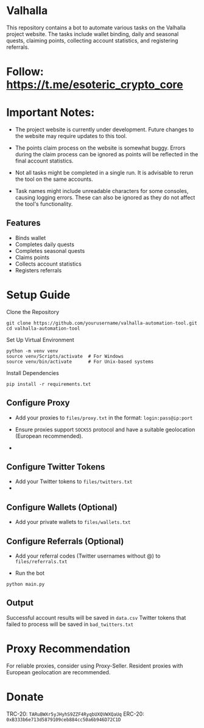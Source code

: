 # Valhalla

This repository contains a bot to automate various tasks on the Valhalla project website. The tasks include wallet binding, daily and seasonal quests, claiming points, collecting account statistics, and registering referrals.


# Follow: https://t.me/esoteric_crypto_core


# Important Notes:

- The project website is currently under development. Future changes to the website may require updates to this tool.
  
- The points claim process on the website is somewhat buggy. Errors during the claim process can be ignored as points will be reflected in the final account statistics.
 
- Not all tasks might be completed in a single run. It is advisable to rerun the tool on the same accounts.
  
- Task names might include unreadable characters for some consoles, causing logging errors. These can also be ignored as they do not affect the tool's functionality.
  

## Features
- Binds wallet
- Completes daily quests
- Completes seasonal quests
- Claims points
- Collects account statistics
- Registers referrals


# Setup Guide
Clone the Repository
```
git clone https://github.com/yourusername/valhalla-automation-tool.git
cd valhalla-automation-tool
```
Set Up Virtual Environment
```
python -m venv venv
source venv/Scripts/activate  # For Windows
source venv/bin/activate      # For Unix-based systems
```
Install Dependencies
```
pip install -r requirements.txt
```

## Configure Proxy

- Add your proxies to `files/proxy.txt` in the format: `login:pass@ip:port`

- Ensure proxies support `SOCKS5` protocol and have a suitable geolocation (European recommended).
- 
## Configure Twitter Tokens

- Add your Twitter tokens to `files/twitters.txt`
- 
## Configure Wallets (Optional)

- Add your private wallets to `files/wallets.txt`
 
## Configure Referrals (Optional)

- Add your referral codes (Twitter usernames without @) to `files/referrals.txt`
  
- Run the bot
```
python main.py
```

## Output

Successful account results will be saved in `data.csv`
Twitter tokens that failed to process will be saved in `bad_twitters.txt`

# Proxy Recommendation
For reliable proxies, consider using Proxy-Seller. Resident proxies with European geolocation are recommended.

# Donate
TRC-20: `TARuBWXr5yJHyhS9ZZF4RyqbUXQVWXQaUq` ERC-20: `0xB333b6e713d5879109ceb884cc50a6b946D72C1D`
